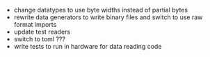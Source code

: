 - change datatypes to use byte widths instead of partial bytes
- rewrite data generators to write binary files and switch to use raw format imports
- update test readers
- switch to toml ???
- write tests to run in hardware for data reading code